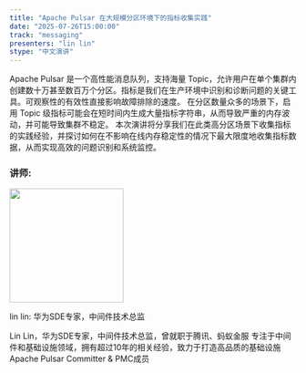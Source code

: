 ```yaml
---
title: "Apache Pulsar 在大规模分区环境下的指标收集实践"
date: "2025-07-26T15:00:00"
track: "messaging"
presenters: "lin lin"
stype: "中文演讲"
---
```


Apache Pulsar 是一个高性能消息队列，支持海量 Topic，允许用户在单个集群内创建数十万甚至数百万个分区。指标是我们在生产环境中识别和诊断问题的关键工具。可观察性的有效性直接影响故障排除的速度。
在分区数量众多的场景下，启用 Topic 级指标可能会在短时间内生成大量指标字符串，从而导致严重的内存波动，并可能导致集群不稳定。
本次演讲将分享我们在此类高分区场景下收集指标的实践经验，并探讨如何在不影响在线内存稳定性的情况下最大限度地收集指标数据，从而实现高效的问题识别和系统监控。

### 讲师:

<img src="https://sessionize.com/image/f542-400o400o1-4vaXwyGZYAujcJxNoeruQG.jpg" width="200" /><br/>

lin lin: 华为SDE专家，中间件技术总监

Lin Lin，华为SDE专家，中间件技术总监，曾就职于腾讯、蚂蚁金服
专注于中间件和基础设施领域，拥有超过10年的相关经验，致力于打造高品质的基础设施
Apache Pulsar Committer & PMC成员